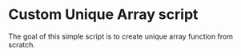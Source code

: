 # Custom Unique Array script

The goal of this simple script is to create unique array function from scratch.
